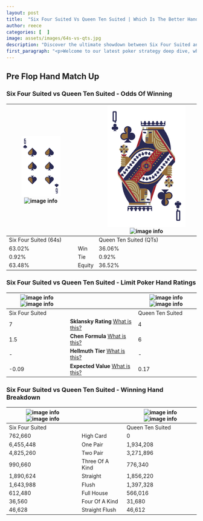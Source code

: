 ```yaml
---
layout: post
title:  "Six Four Suited Vs Queen Ten Suited | Which Is The Better Hand In Poker? A Complete Guide"
author: reece
categories: [  ]
image: assets/images/64s-vs-qts.jpg
description: "Discover the ultimate showdown between Six Four Suited and Queen Ten Suited in poker! Uncover the odds, strategies, and scenarios where one hand triumphs over the other. Get ready to up your poker game with this thrilling analysis."
first_paragraph: "<p>Welcome to our latest poker strategy deep dive, where we're pitting two distinct hands against each other in a high-stakes showdown: Six Four Suited vs Queen Ten Suited.</p><p>In the dynamic world of poker, every decision counts, and knowing which hand holds the upper hand is key to your success at the table.</p><p>In this article, we'll dissect these two hands, explore the scenarios where one dominates the other, and equip you with the knowledge to make strategic choices that can tip the odds in your favor.</p><p>Get ready to unravel the intriguing dynamics of these poker hands and elevate your game to new heights.</p>"
---
```




[comment]: # (sp0)

## Pre Flop Hand Match Up

<div class="table hand-ratings" markdown="1"> 



### Six Four Suited vs Queen Ten Suited - Odds Of Winning


    
| ![image info](assets/images/hand1/6.png) ![image info](assets/images/hand1/4s.png) |  | ![image info](assets/images/hand2/Q.png) ![image info](assets/images/hand2/ts.png) |
| -------- | -------- | -------- |
| Six Four Suited (64s) |  | Queen Ten Suited (QTs) |
| 63.02% | Win | 36.06% |
| 0.92% | Tie | 0.92% |
| 63.48% | Equity | 36.52% |




[comment]: # (sp1)



### Six Four Suited vs Queen Ten Suited - Limit Poker Hand Ratings


    
| ![image info](https://www.riverpairs.com/assets/images/hand1/6.png) ![image info](https://www.riverpairs.com/assets/images/hand1/4s.png) |  | ![image info](https://www.riverpairs.com/assets/images/hand2/Q.png) ![image info](https://www.riverpairs.com/assets/images/hand2/ts.png) |
| -------- | -------- | -------- |
| Six Four Suited |  | Queen Ten Suited |
| 7 | **Sklansky Rating** [What is this?](/sklansky-rating-explained) | 4 |
| 1.5 | **Chen Formula** [What is this?](/chen-formula-explained) | 6 |
| - | **Hellmuth Tier** [What is this?](/Hellmuth-tier-explained) | - |
| -0.09 | **Expected Value** [What is this?](/expected-value-explained) | 0.17 |




[comment]: # (sp2)



### Six Four Suited vs Queen Ten Suited - Winning Hand Breakdown


    
| ![image info](https://www.riverpairs.com/assets/images/hand1/6.png) ![image info](https://www.riverpairs.com/assets/images/hand1/4s.png) |  | ![image info](https://www.riverpairs.com/assets/images/hand2/Q.png) ![image info](https://www.riverpairs.com/assets/images/hand2/ts.png) |
| -------- | -------- | -------- |
| Six Four Suited |  | Queen Ten Suited |
| 762,660 | High Card | 0 |
| 6,455,448 | One Pair | 1,934,208 |
| 4,825,260 | Two Pair | 3,271,896 |
| 990,660 | Three Of A Kind | 776,340 |
| 1,890,624 | Straight | 1,856,220 |
| 1,643,988 | Flush | 1,397,328 |
| 612,480 | Full House | 566,016 |
| 36,560 | Four Of A Kind | 31,680 |
| 46,628 | Straight Flush | 46,612 |




[comment]: # (sp3)



</div>

[comment]: # (sp4)



[comment]: # (sp5)


